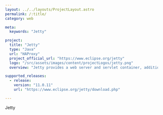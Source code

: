 ```yaml
---
layout: ../../layouts/ProjectLayout.astro
permalink: /:title/
category: web

meta:
  keywords: "Jetty"

project:
  title: "Jetty"
  type: "Java"
  url: "HAProxy"
  project_official_url: "https://www.eclipse.org/jetty"
  logo: "/src/assets/images/content/projectLogos/jetty.png"
  overview: "Jetty provides a web server and servlet container, additionally providing support for HTTP/2, WebSocket, OSGi, JMX, JNDI, JAAS and many other integrations. These components are open source and are freely available for commercial use and distribution."

supported_releases:
  - release:
    version: "11.0.11"
    url: "https://www.eclipse.org/jetty/download.php"

---
```


<p>Jetty</p>
